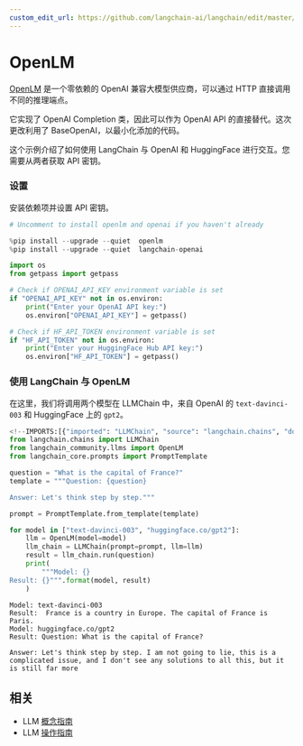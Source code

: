 ```yaml
---
custom_edit_url: https://github.com/langchain-ai/langchain/edit/master/docs/docs/integrations/llms/openlm.ipynb
---
```

# OpenLM
[OpenLM](https://github.com/r2d4/openlm) 是一个零依赖的 OpenAI 兼容大模型供应商，可以通过 HTTP 直接调用不同的推理端点。


它实现了 OpenAI Completion 类，因此可以作为 OpenAI API 的直接替代。这次更改利用了 BaseOpenAI，以最小化添加的代码。

这个示例介绍了如何使用 LangChain 与 OpenAI 和 HuggingFace 进行交互。您需要从两者获取 API 密钥。

### 设置
安装依赖项并设置 API 密钥。


```python
# Uncomment to install openlm and openai if you haven't already

%pip install --upgrade --quiet  openlm
%pip install --upgrade --quiet  langchain-openai
```


```python
import os
from getpass import getpass

# Check if OPENAI_API_KEY environment variable is set
if "OPENAI_API_KEY" not in os.environ:
    print("Enter your OpenAI API key:")
    os.environ["OPENAI_API_KEY"] = getpass()

# Check if HF_API_TOKEN environment variable is set
if "HF_API_TOKEN" not in os.environ:
    print("Enter your HuggingFace Hub API key:")
    os.environ["HF_API_TOKEN"] = getpass()
```

### 使用 LangChain 与 OpenLM

在这里，我们将调用两个模型在 LLMChain 中，来自 OpenAI 的 `text-davinci-003` 和 HuggingFace 上的 `gpt2`。


```python
<!--IMPORTS:[{"imported": "LLMChain", "source": "langchain.chains", "docs": "https://python.langchain.com/api_reference/langchain/chains/langchain.chains.llm.LLMChain.html", "title": "OpenLM"}, {"imported": "OpenLM", "source": "langchain_community.llms", "docs": "https://python.langchain.com/api_reference/community/llms/langchain_community.llms.openlm.OpenLM.html", "title": "OpenLM"}, {"imported": "PromptTemplate", "source": "langchain_core.prompts", "docs": "https://python.langchain.com/api_reference/core/prompts/langchain_core.prompts.prompt.PromptTemplate.html", "title": "OpenLM"}]-->
from langchain.chains import LLMChain
from langchain_community.llms import OpenLM
from langchain_core.prompts import PromptTemplate
```


```python
question = "What is the capital of France?"
template = """Question: {question}

Answer: Let's think step by step."""

prompt = PromptTemplate.from_template(template)

for model in ["text-davinci-003", "huggingface.co/gpt2"]:
    llm = OpenLM(model=model)
    llm_chain = LLMChain(prompt=prompt, llm=llm)
    result = llm_chain.run(question)
    print(
        """Model: {}
Result: {}""".format(model, result)
    )
```
```output
Model: text-davinci-003
Result:  France is a country in Europe. The capital of France is Paris.
Model: huggingface.co/gpt2
Result: Question: What is the capital of France?

Answer: Let's think step by step. I am not going to lie, this is a complicated issue, and I don't see any solutions to all this, but it is still far more
```

## 相关

- LLM [概念指南](/docs/concepts/#llms)
- LLM [操作指南](/docs/how_to/#llms)
